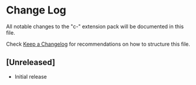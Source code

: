 # Change Log

All notable changes to the "c-" extension pack will be documented in this file.

Check [Keep a Changelog](http://keepachangelog.com/) for recommendations on how to structure this file.

## [Unreleased]

- Initial release
